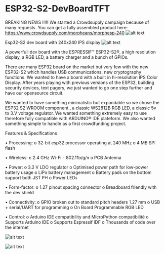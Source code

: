 # ESP32-S2-DevBoardTFT

BREAKING NEWS !!!!! We started a Crowdsupply campaign because of many requests. You can get a fully assembled product here: https://www.crowdsupply.com/morpheans/morphesp-240
![alt text](https://github.com/ccadic/ESP32-S2-DevBoardTFT/blob/master/photo-gallery/crowdsupply-1.jpg)


Esp32-S2 dev board with 240x240 IPS display
![alt text](https://github.com/ccadic/ESP32-S2-DevBoardTFT/blob/master/photo-gallery/eldiablo2s.JPG)


A powerfull dev board with the ESPRESSIF™ ESP32-S2®, a high resolution display, a RGB LED, a battery charger and a bunch of GPIOs.

There are many ESP32 board on the market but very few with the new ESP32-S2 which handles USB communications, new cryptography functions. We wanted to have a board with a built in hi-resolution IPS Color Display. After years playing with previous versions of the ESP32, building security devices, text pagers, we just wanted to go one step further and have our opensource circuit.

We wanted to have something minimalistic but expandable so we chose the ESP32 S2 WROOM component , a classic WS2812B RGB LED, a classic 5v to 3.V voltage regulator. 
We wanted something extremely easy to use therefore fully compatible with ARDUINO® IDE plateform.  We also wanted something simple to handle as a first crowdfunding project. 

Features & Specifications

•	Processing:
    o	32-bit esp32 processor operating at 240 MHz
    o	4 MB SPI flash

•	Wireless:
    o	2.4 GHz Wi-Fi - 802.11b/g/n
    o	PCB Antenna

•	Power:
    o	3.3 V LDO regulator
    o	Optimised power path for low-power battery usage
    o	LiPo battery management
    o	Battery pads on the bottom support both JST PH 
    o	Power LEDs

•	Form-factor:
    o	1.27 pinout spacing connector
    o	Breadboard friendly with the dev shield

•	Connectivity:
    o	GPIO broken out to standard pitch headers 1.27 mm
    o	USB + serial/UART for programming
    o	On Board Programmable RGB LED

•	Control:
    o	Arduino IDE compatibility and MicroPython compatibilité
    o	Supports Arduino IDE
    o	Supports Espressif IDF
    o	Thousands of code over the internet

![alt text](https://github.com/ccadic/ESP32-S2-DevBoardTFT/blob/master/photo-gallery/esp32s2w1.jpg)


![alt text](https://github.com/ccadic/ESP32-S2-DevBoardTFT/blob/master/photo-gallery/technical%2034.jpg)

